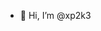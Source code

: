 - 👋 Hi, I’m @xp2k3

<!---
xp2k3/xp2k3 is a ✨ special ✨ repository because its `README.md` (this file) appears on your GitHub profile.
You can click the Preview link to take a look at your changes.
--->
